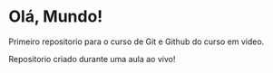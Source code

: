 # Olá, Mundo!
 Primeiro repositorio para o curso de Git e Github do curso em video.

 Repositorio criado durante uma aula ao vivo!

